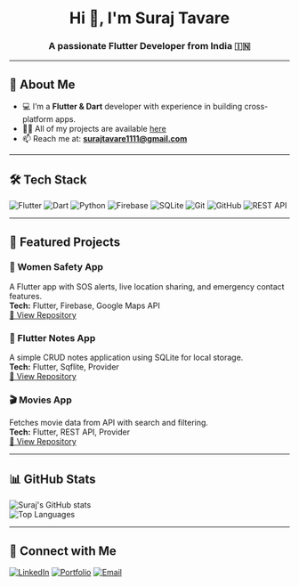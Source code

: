 <h1 align="center">Hi 👋, I'm Suraj Tavare</h1>
<h3 align="center">A passionate Flutter Developer from India 🇮🇳</h3>

---

## 🚀 About Me
- 💻 I’m a **Flutter & Dart** developer with experience in building cross-platform apps.
- 👨‍💻 All of my projects are available [here](https://github.com/SurajTavare?tab=repositories)
- 📫 Reach me at: **surajtavare1111@gmail.com**

---

## 🛠 Tech Stack
![Flutter](https://img.shields.io/badge/Flutter-02569B?style=for-the-badge&logo=flutter&logoColor=white)
![Dart](https://img.shields.io/badge/Dart-0175C2?style=for-the-badge&logo=dart&logoColor=white)
![Python](https://img.shields.io/badge/Python-3776AB?style=for-the-badge&logo=python&logoColor=white)
![Firebase](https://img.shields.io/badge/Firebase-ffca28?style=for-the-badge&logo=firebase&logoColor=black)
![SQLite](https://img.shields.io/badge/SQLite-07405E?style=for-the-badge&logo=sqlite&logoColor=white)
![Git](https://img.shields.io/badge/Git-F05032?style=for-the-badge&logo=git&logoColor=white)
![GitHub](https://img.shields.io/badge/GitHub-181717?style=for-the-badge&logo=github&logoColor=white)
![REST API](https://img.shields.io/badge/REST%20API-005571?style=for-the-badge)

---

## 📌 Featured Projects
### 📱 Women Safety App
A Flutter app with SOS alerts, live location sharing, and emergency contact features.  
**Tech:** Flutter, Firebase, Google Maps API  
[🔗 View Repository](https://github.com/SurajTavare/women-safety-app)

### 📝 Flutter Notes App
A simple CRUD notes application using SQLite for local storage.  
**Tech:** Flutter, Sqflite, Provider  
[🔗 View Repository](https://github.com/SurajTavare/flutter-notes-app)

### 🎬 Movies App
Fetches movie data from API with search and filtering.  
**Tech:** Flutter, REST API, Provider  
[🔗 View Repository](https://github.com/SurajTavare/flutter-movies-app)

---

## 📊 GitHub Stats
![Suraj's GitHub stats](https://github-readme-stats.vercel.app/api?username=SurajTavare&show_icons=true&theme=tokyonight)  
![Top Languages](https://github-readme-stats.vercel.app/api/top-langs/?username=SurajTavare&layout=compact&theme=tokyonight)

---

## 🤝 Connect with Me
[![LinkedIn](https://img.shields.io/badge/LinkedIn-0A66C2?style=for-the-badge&logo=linkedin&logoColor=white)](https://linkedin.com/in/YOUR_LINKEDIN)
[![Portfolio](https://img.shields.io/badge/Portfolio-FF5722?style=for-the-badge&logo=Google-Chrome&logoColor=white)](https://yourportfolio.com)
[![Email](https://img.shields.io/badge/Email-D14836?style=for-the-badge&logo=gmail&logoColor=white)](mailto:your.email@example.com)
